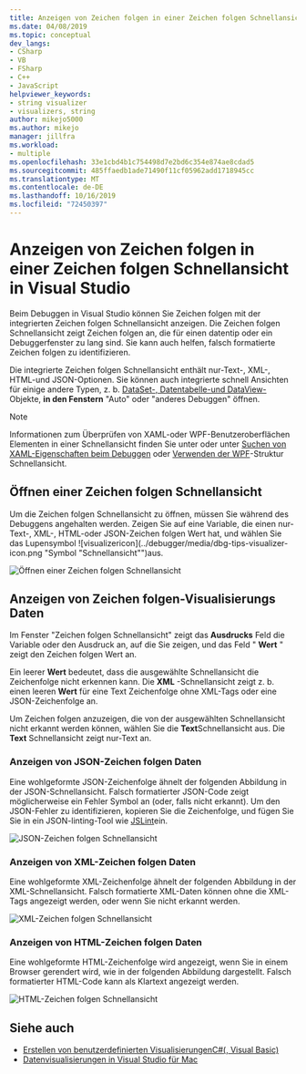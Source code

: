 ```yaml
---
title: Anzeigen von Zeichen folgen in einer Zeichen folgen Schnellansicht | Microsoft-Dokumentation
ms.date: 04/08/2019
ms.topic: conceptual
dev_langs:
- CSharp
- VB
- FSharp
- C++
- JavaScript
helpviewer_keywords:
- string visualizer
- visualizers, string
author: mikejo5000
ms.author: mikejo
manager: jillfra
ms.workload:
- multiple
ms.openlocfilehash: 33e1cbd4b1c754498d7e2bd6c354e874ae8cdad5
ms.sourcegitcommit: 485ffaedb1ade71490f11cf05962add1718945cc
ms.translationtype: MT
ms.contentlocale: de-DE
ms.lasthandoff: 10/16/2019
ms.locfileid: "72450397"
---
```

# <a name="view-strings-in-a-string-visualizer-in-visual-studio"></a>Anzeigen von Zeichen folgen in einer Zeichen folgen Schnellansicht in Visual Studio

Beim Debuggen in Visual Studio können Sie Zeichen folgen mit der integrierten Zeichen folgen Schnellansicht anzeigen. Die Zeichen folgen Schnellansicht zeigt Zeichen folgen an, die für einen datentip oder ein Debuggerfenster zu lang sind. Sie kann auch helfen, falsch formatierte Zeichen folgen zu identifizieren.

Die integrierte Zeichen folgen Schnellansicht enthält nur-Text-, XML-, HTML-und JSON-Optionen. Sie können auch integrierte schnell Ansichten für einige andere Typen, z. b. [DataSet-, Datentabelle-und DataView-](../debugger/dataset-visualizer-dialog-box.md) Objekte, **in den Fenstern** "Auto" oder "anderes Debuggen" öffnen.

> [!NOTE]
> Informationen zum Überprüfen von XAML-oder WPF-Benutzeroberflächen Elementen in einer Schnellansicht finden Sie unter oder unter [Suchen von XAML-Eigenschaften beim Debuggen](../xaml-tools/inspect-xaml-properties-while-debugging.md) oder [Verwenden der WPF](../debugger/how-to-use-the-wpf-tree-visualizer.md)-Struktur Schnellansicht.

## <a name="open-a-string-visualizer"></a>Öffnen einer Zeichen folgen Schnellansicht

Um die Zeichen folgen Schnellansicht zu öffnen, müssen Sie während des Debuggens angehalten werden. Zeigen Sie auf eine Variable, die einen nur-Text-, XML-, HTML-oder JSON-Zeichen folgen Wert hat, und wählen Sie das Lupensymbol ![visualizericon](../debugger/media/dbg-tips-visualizer-icon.png "Symbol "Schnellansicht"")aus.

![Öffnen einer Zeichen folgen Schnellansicht](../debugger/media/dbg-tips-string-visualizers.png "Öffnen der Zeichen folgen Schnellansicht")

## <a name="view-string-visualizer-data"></a>Anzeigen von Zeichen folgen-Visualisierungs Daten

Im Fenster "Zeichen folgen Schnellansicht" zeigt das **Ausdrucks** Feld die Variable oder den Ausdruck an, auf die Sie zeigen, und das Feld " **Wert** " zeigt den Zeichen folgen Wert an.

Ein leerer **Wert** bedeutet, dass die ausgewählte Schnellansicht die Zeichenfolge nicht erkennen kann. Die **XML** -Schnellansicht zeigt z. b. einen leeren **Wert** für eine Text Zeichenfolge ohne XML-Tags oder eine JSON-Zeichenfolge an.

Um Zeichen folgen anzuzeigen, die von der ausgewählten Schnellansicht nicht erkannt werden können, wählen Sie die **Text**Schnellansicht aus. Die **Text** Schnellansicht zeigt nur-Text an.

### <a name="view-json-string-data"></a>Anzeigen von JSON-Zeichen folgen Daten

Eine wohlgeformte JSON-Zeichenfolge ähnelt der folgenden Abbildung in der JSON-Schnellansicht. Falsch formatierter JSON-Code zeigt möglicherweise ein Fehler Symbol an (oder, falls nicht erkannt). Um den JSON-Fehler zu identifizieren, kopieren Sie die Zeichenfolge, und fügen Sie Sie in ein JSON-linting-Tool wie [JSLint](https://www.jslint.com/)ein.

![JSON-Zeichen folgen Schnellansicht](../debugger/media/dbg-tips-string-visualizer-json.png "JSON-Zeichen folgen Schnellansicht")

### <a name="view-xml-string-data"></a>Anzeigen von XML-Zeichen folgen Daten

Eine wohlgeformte XML-Zeichenfolge ähnelt der folgenden Abbildung in der XML-Schnellansicht. Falsch formatierte XML-Daten können ohne die XML-Tags angezeigt werden, oder wenn Sie nicht erkannt werden.

![XML-Zeichen folgen Schnellansicht](../debugger/media/dbg-string-visualizers-xml.png "XML-Zeichen folgen Schnellansicht")

### <a name="view-html-string-data"></a>Anzeigen von HTML-Zeichen folgen Daten

Eine wohlgeformte HTML-Zeichenfolge wird angezeigt, wenn Sie in einem Browser gerendert wird, wie in der folgenden Abbildung dargestellt. Falsch formatierter HTML-Code kann als Klartext angezeigt werden.

![HTML-Zeichen folgen Schnellansicht](../debugger/media/dbg-string-visualizers-html.png "HTML-Zeichen folgen Schnellansicht")

## <a name="see-also"></a>Siehe auch

- [Erstellen von benutzerdefinierten VisualisierungenC#(, Visual Basic)](../debugger/create-custom-visualizers-of-data.md)
- [Datenvisualisierungen in Visual Studio für Mac](/visualstudio/mac/data-visualizations)